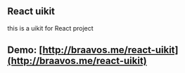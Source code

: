 ## React uikit

this is a uikit for React project 

## Demo: [http://braavos.me/react-uikit](http://braavos.me/react-uikit)
